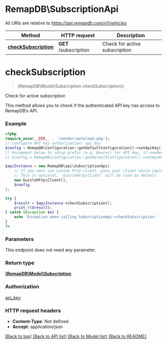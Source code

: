 # RemapDB\SubscriptionApi

All URIs are relative to *https://api.remapdb.com/v1/vehicles*

Method | HTTP request | Description
------------- | ------------- | -------------
[**checkSubscription**](SubscriptionApi.md#checksubscription) | **GET** /subscription | Check for active subscription

# **checkSubscription**
> \RemapDB\Model\Subscription checkSubscription()

Check for active subscription

This method allows you to check if the authenticated API key has access to RemapDB’s API.

### Example
```php
<?php
require_once(__DIR__ . '/vendor/autoload.php');
// Configure API key authorization: api_key
$config = RemapDB\Configuration::getDefaultConfiguration()->setApiKey('x-api-key', 'YOUR_API_KEY');
// Uncomment below to setup prefix (e.g. Bearer) for API key, if needed
// $config = RemapDB\Configuration::getDefaultConfiguration()->setApiKeyPrefix('x-api-key', 'Bearer');

$apiInstance = new RemapDB\api\SubscriptionApi(
    // If you want use custom http client, pass your client which implements `GuzzleHttp\ClientInterface`.
    // This is optional, `GuzzleHttp\Client` will be used as default.
    new GuzzleHttp\Client(),
    $config
);

try {
    $result = $apiInstance->checkSubscription();
    print_r($result);
} catch (Exception $e) {
    echo 'Exception when calling SubscriptionApi->checkSubscription: ', $e->getMessage(), PHP_EOL;
}
?>
```

### Parameters
This endpoint does not need any parameter.

### Return type

[**\RemapDB\Model\Subscription**](../Model/Subscription.md)

### Authorization

[api_key](../../README.md#api_key)

### HTTP request headers

 - **Content-Type**: Not defined
 - **Accept**: application/json

[[Back to top]](#) [[Back to API list]](../../README.md#documentation-for-api-endpoints) [[Back to Model list]](../../README.md#documentation-for-models) [[Back to README]](../../README.md)

